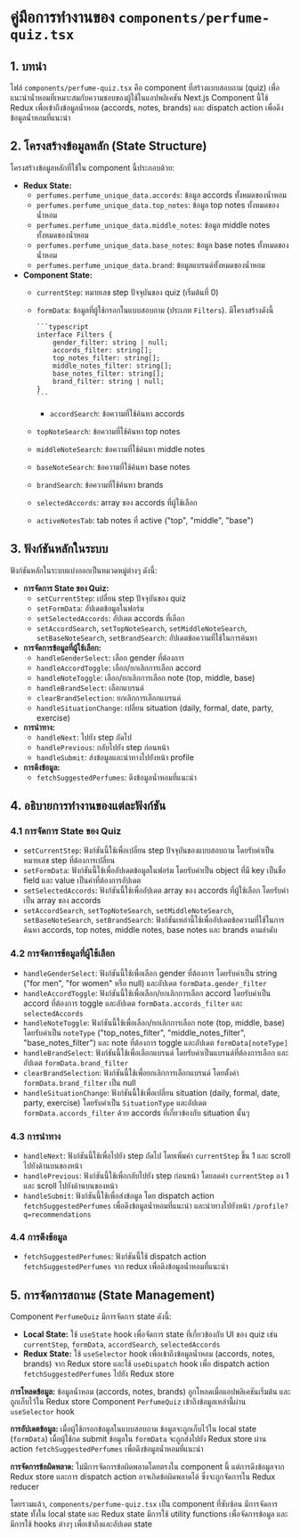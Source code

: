 # คู่มือการทำงานของ `components/perfume-quiz.tsx`

## 1. บทนำ

ไฟล์ `components/perfume-quiz.tsx` คือ component ที่สร้างแบบสอบถาม (quiz) เพื่อแนะนำน้ำหอมที่เหมาะสมกับความชอบของผู้ใช้ในแอปพลิเคชัน Next.js Component นี้ใช้ Redux เพื่อเข้าถึงข้อมูลน้ำหอม (accords, notes, brands) และ dispatch action เพื่อดึงข้อมูลน้ำหอมที่แนะนำ

## 2. โครงสร้างข้อมูลหลัก (State Structure)

โครงสร้างข้อมูลหลักที่ใช้ใน component นี้ประกอบด้วย:

- **Redux State:**
  - `perfumes.perfume_unique_data.accords`: ข้อมูล accords ทั้งหมดของน้ำหอม
  - `perfumes.perfume_unique_data.top_notes`: ข้อมูล top notes ทั้งหมดของน้ำหอม
  - `perfumes.perfume_unique_data.middle_notes`: ข้อมูล middle notes ทั้งหมดของน้ำหอม
  - `perfumes.perfume_unique_data.base_notes`: ข้อมูล base notes ทั้งหมดของน้ำหอม
  - `perfumes.perfume_unique_data.brand`: ข้อมูลแบรนด์ทั้งหมดของน้ำหอม
- **Component State:**
  - `currentStep`: หมายเลข step ปัจจุบันของ quiz (เริ่มต้นที่ 0)
  - `formData`: ข้อมูลที่ผู้ใช้กรอกในแบบสอบถาม (ประเภท `Filters`). มีโครงสร้างดังนี้

        ```typescript
        interface Filters {
            gender_filter: string | null;
            accords_filter: string[];
            top_notes_filter: string[];
            middle_notes_filter: string[];
            base_notes_filter: string[];
            brand_filter: string | null;
        }
        ```

    - `accordSearch`: ข้อความที่ใช้ค้นหา accords
  - `topNoteSearch`: ข้อความที่ใช้ค้นหา top notes
  - `middleNoteSearch`: ข้อความที่ใช้ค้นหา middle notes
  - `baseNoteSearch`: ข้อความที่ใช้ค้นหา base notes
  - `brandSearch`: ข้อความที่ใช้ค้นหา brands
  - `selectedAccords`: array ของ accords ที่ผู้ใช้เลือก
  - `activeNotesTab`: tab notes ที่ active ("top", "middle", "base")

## 3. ฟังก์ชันหลักในระบบ

ฟังก์ชันหลักในระบบแบ่งออกเป็นหมวดหมู่ต่างๆ ดังนี้:

- **การจัดการ State ของ Quiz:**
  - `setCurrentStep`: เปลี่ยน step ปัจจุบันของ quiz
  - `setFormData`: อัปเดตข้อมูลในฟอร์ม
  - `setSelectedAccords`: อัปเดต accords ที่เลือก
  - `setAccordSearch`, `setTopNoteSearch`, `setMiddleNoteSearch`, `setBaseNoteSearch`, `setBrandSearch`: อัปเดตข้อความที่ใช้ในการค้นหา
- **การจัดการข้อมูลที่ผู้ใช้เลือก:**
  - `handleGenderSelect`: เลือก gender ที่ต้องการ
  - `handleAccordToggle`: เลือก/ยกเลิกการเลือก accord
  - `handleNoteToggle`: เลือก/ยกเลิกการเลือก note (top, middle, base)
  - `handleBrandSelect`: เลือกแบรนด์
  - `clearBrandSelection`: ยกเลิกการเลือกแบรนด์
  - `handleSituationChange`: เปลี่ยน situation (daily, formal, date, party, exercise)
- **การนำทาง:**
  - `handleNext`: ไปยัง step ถัดไป
  - `handlePrevious`: กลับไปยัง step ก่อนหน้า
  - `handleSubmit`: ส่งข้อมูลและนำทางไปยังหน้า profile
- **การดึงข้อมูล:**
  - `fetchSuggestedPerfumes`: ดึงข้อมูลน้ำหอมที่แนะนำ

## 4. อธิบายการทำงานของแต่ละฟังก์ชัน

### 4.1 การจัดการ State ของ Quiz

- `setCurrentStep`: ฟังก์ชันนี้ใช้เพื่อเปลี่ยน step ปัจจุบันของแบบสอบถาม โดยรับค่าเป็นหมายเลข step ที่ต้องการเปลี่ยน
- `setFormData`: ฟังก์ชันนี้ใช้เพื่ออัปเดตข้อมูลในฟอร์ม โดยรับค่าเป็น object ที่มี key เป็นชื่อ field และ value เป็นค่าที่ต้องการอัปเดต
- `setSelectedAccords`: ฟังก์ชันนี้ใช้เพื่ออัปเดต array ของ accords ที่ผู้ใช้เลือก โดยรับค่าเป็น array ของ accords
- `setAccordSearch`, `setTopNoteSearch`, `setMiddleNoteSearch`, `setBaseNoteSearch`, `setBrandSearch`: ฟังก์ชันเหล่านี้ใช้เพื่ออัปเดตข้อความที่ใช้ในการค้นหา accords, top notes, middle notes, base notes และ brands ตามลำดับ

### 4.2 การจัดการข้อมูลที่ผู้ใช้เลือก

- `handleGenderSelect`: ฟังก์ชันนี้ใช้เพื่อเลือก gender ที่ต้องการ โดยรับค่าเป็น string ("for men", "for women" หรือ null) และอัปเดต `formData.gender_filter`
- `handleAccordToggle`: ฟังก์ชันนี้ใช้เพื่อเลือก/ยกเลิกการเลือก accord โดยรับค่าเป็น accord ที่ต้องการ toggle และอัปเดต `formData.accords_filter` และ `selectedAccords`
- `handleNoteToggle`: ฟังก์ชันนี้ใช้เพื่อเลือก/ยกเลิกการเลือก note (top, middle, base) โดยรับค่าเป็น `noteType` ("top_notes_filter", "middle_notes_filter", "base_notes_filter") และ note ที่ต้องการ toggle และอัปเดต `formData[noteType]`
- `handleBrandSelect`: ฟังก์ชันนี้ใช้เพื่อเลือกแบรนด์ โดยรับค่าเป็นแบรนด์ที่ต้องการเลือก และอัปเดต `formData.brand_filter`
- `clearBrandSelection`: ฟังก์ชันนี้ใช้เพื่อยกเลิกการเลือกแบรนด์ โดยตั้งค่า `formData.brand_filter` เป็น null
- `handleSituationChange`: ฟังก์ชันนี้ใช้เพื่อเปลี่ยน situation (daily, formal, date, party, exercise) โดยรับค่าเป็น `SituationType` และอัปเดต `formData.accords_filter` ด้วย accords ที่เกี่ยวข้องกับ situation นั้นๆ

### 4.3 การนำทาง

- `handleNext`: ฟังก์ชันนี้ใช้เพื่อไปยัง step ถัดไป โดยเพิ่มค่า `currentStep` ขึ้น 1 และ scroll ไปยังด้านบนของหน้า
- `handlePrevious`: ฟังก์ชันนี้ใช้เพื่อกลับไปยัง step ก่อนหน้า โดยลดค่า `currentStep` ลง 1 และ scroll ไปยังด้านบนของหน้า
- `handleSubmit`: ฟังก์ชันนี้ใช้เพื่อส่งข้อมูล โดย dispatch action `fetchSuggestedPerfumes` เพื่อดึงข้อมูลน้ำหอมที่แนะนำ และนำทางไปยังหน้า `/profile?q=recommendations`

### 4.4 การดึงข้อมูล

- `fetchSuggestedPerfumes`: ฟังก์ชันนี้ใช้ dispatch action `fetchSuggestedPerfumes` จาก redux เพื่อดึงข้อมูลน้ำหอมที่แนะนำ

## 5. การจัดการสถานะ (State Management)

Component `PerfumeQuiz` มีการจัดการ state ดังนี้:

- **Local State:** ใช้ `useState` hook เพื่อจัดการ state ที่เกี่ยวข้องกับ UI ของ quiz เช่น `currentStep`, `formData`, `accordSearch`, `selectedAccords`
- **Redux State:** ใช้ `useSelector` hook เพื่อเข้าถึงข้อมูลน้ำหอม (accords, notes, brands) จาก Redux store และใช้ `useDispatch` hook เพื่อ dispatch action `fetchSuggestedPerfumes` ไปยัง Redux store

**การโหลดข้อมูล:** ข้อมูลน้ำหอม (accords, notes, brands) ถูกโหลดเมื่อแอปพลิเคชันเริ่มต้น และถูกเก็บไว้ใน Redux store Component `PerfumeQuiz` เข้าถึงข้อมูลเหล่านี้ผ่าน `useSelector` hook

**การอัปเดตข้อมูล:** เมื่อผู้ใช้กรอกข้อมูลในแบบสอบถาม ข้อมูลจะถูกเก็บไว้ใน local state (`formData`) เมื่อผู้ใช้กด submit ข้อมูลใน `formData` จะถูกส่งไปยัง Redux store ผ่าน action `fetchSuggestedPerfumes` เพื่อดึงข้อมูลน้ำหอมที่แนะนำ

**การจัดการข้อผิดพลาด:** ไม่มีการจัดการข้อผิดพลาดโดยตรงใน component นี้ แต่การดึงข้อมูลจาก Redux store และการ dispatch action อาจเกิดข้อผิดพลาดได้ ซึ่งจะถูกจัดการใน Redux reducer

โดยรวมแล้ว, `components/perfume-quiz.tsx` เป็น component ที่ซับซ้อน มีการจัดการ state ทั้งใน local state และ Redux state มีการใช้ utility functions เพื่อจัดการข้อมูล และมีการใช้ hooks ต่างๆ เพื่อเข้าถึงและอัปเดต state

